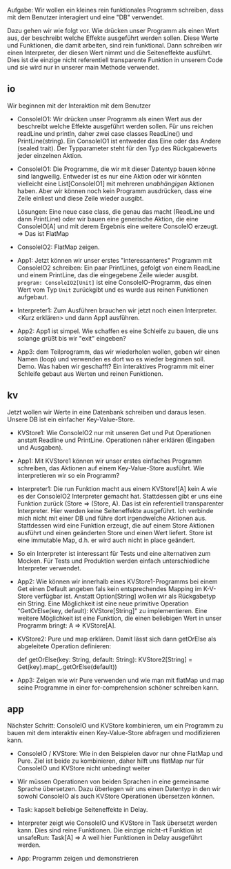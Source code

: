 Aufgabe: Wir wollen ein kleines rein funktionales Programm schreiben,
dass mit dem Benutzer interagiert und eine "DB" verwendet.

Dazu gehen wir wie folgt vor. Wie drücken unser Programm als einen Wert
aus, der beschreibt welche Effekte ausgeführt werden sollen. Diese Werte
und Funktionen, die damit arbeiten, sind rein funktional. Dann schreiben
wir einen Interpreter, der diesen Wert nimmt und die Seiteneffekte ausführt.
Dies ist die einzige nicht referentiell transparente Funktion in unserem Code
und sie wird nur in unserer main Methode verwendet.

## io

Wir beginnen mit der Interaktion mit dem Benutzer

* ConsoleIO1: Wir drücken unser Programm als einen Wert aus der beschreibt
  welche Effekte ausgeführt werden sollen. Für uns reichen readLine und
  println, daher zwei case classes ReadLine() und PrintLine(string).
  Ein ConsoleIO1 ist entweder das Eine oder das Andere (sealed trait).
  Der Typparameter steht für den Typ des Rückgabewerts jeder einzelnen Aktion.
  
* ConsoleIO1: Die Programme, die wir mit dieser Datentyp bauen könne sind
  langweilig. Entweder ist es nur eine Aktion oder wir könnten vielleicht
  eine List[ConsoleIO1] mit mehreren *unabhängigen* Aktionen haben. Aber
  wir können noch kein Programm ausdrücken, dass eine Zeile einliest und
  diese Zeile wieder ausgibt.

  Lösungen: Eine neue case class, die genau das macht (ReadLine und dann
  PrintLine) oder wir bauen eine generische Aktion, die eine ConsoleIO[A]
  und mit derem Ergebnis eine weitere ConsoleIO erzeugt. => Das ist FlatMap
  
* ConsoleIO2: FlatMap zeigen.

* App1: Jetzt können wir unser erstes "interessanteres" Programm mit ConsoleIO2
  schreiben: Ein paar PrintLines, gefolgt von einem ReadLine und einem PrintLine,
  das die eingegebene Zeile wieder ausgibt. `program: ConsoleIO2[Unit]` ist eine
  ConsoleIO-Programm, das einen Wert vom Typ `Unit` zurückgibt und es wurde aus
  reinen Funktionen aufgebaut.
  
* Interpreter1: Zum Ausführen brauchen wir jetzt noch einen Interpreter.
  <Kurz erklären> und dann App1 ausführen.
  
* App2: App1 ist simpel. Wie schaffen es eine Schleife zu bauen, die uns solange
  grüßt bis wir "exit" eingeben?
  
* App3: dem Teilprogramm, das wir wiederholen wollen, geben wir einen Namen (loop)
  und verwenden es dort wo es wieder beginnen soll. Demo. Was haben wir geschafft?
  Ein interaktives Programm mit einer Schleife gebaut aus Werten und reinen Funktionen.
  
## kv

Jetzt wollen wir Werte in eine Datenbank schreiben und daraus lesen. Unsere DB ist
ein einfacher Key-Value-Store.

* KVStore1: Wie ConsoleIO2 nur mit unseren Get und Put Operationen anstatt Readline
  und PrintLine. Operationen näher erklären (Eingaben und Ausgaben).

* App1: Mit KVStore1 können wir unser erstes einfaches Programm schreiben, das
  Aktionen auf einem Key-Value-Store ausführt. Wie interpretieren wir so ein Programm?

* Interpreter1: Die run Funktion macht aus einem KVStore1[A] kein A wie es der ConsoleIO2
  Interpreter gemacht hat. Stattdessen gibt er uns eine Funktion zurück (Store => (Store, A).
  Das ist ein referentiell transparenter Interpreter. Hier werden keine Seiteneffekte
  ausgeführt. Ich verbinde mich nicht mit einer DB und führe dort irgendwelche Aktionen aus.
  Stattdessen wird eine Funktion erzeugt, die auf einem Store Aktionen ausführt und
  einen geänderten Store und einen Wert liefert. Store ist eine immutable Map, d.h.
  er wird auch nicht in place geändert.

* So ein Interpreter ist interessant für Tests und eine alternativen zum Mocken. Für Tests und
  Produktion werden einfach unterschiedliche Interpreter verwendet.

* App2: Wie können wir innerhalb eines KVStore1-Programms bei einem Get einen Default
  angeben fals kein entsprechendes Mapping im K-V-Store verfügbar ist. Anstatt Option[String]
  wollen wir als Rückgabetyp ein String. Eine Möglichkeit ist eine neue primitive Operation
  "GetOrElse(key, default): KVStore[String]" zu implementieren. Eine weitere Möglichkeit
  ist eine Funktion, die einen beliebigen Wert in unser Programm bringt: A => KVStore[A].

* KVStore2: Pure und map erklären. Damit lässt sich dann getOrElse als abgeleitete Operation
  definieren:
  
    def getOrElse(key: String, default: String): KVStore2[String] =
      Get(key).map(_.getOrElse(default))
      
* App3: Zeigen wie wir Pure verwenden und wie man mit flatMap und map seine Programme
  in einer for-comprehension schöner schreiben kann.
  
## app

Nächster Schritt: ConsoleIO und KVStore kombinieren, um ein Programm zu bauen mit dem
interaktiv einen Key-Value-Store abfragen und modifizieren kann.

* ConsoleIO / KVStore: Wie in den Beispielen davor nur ohne FlatMap und Pure. Ziel ist beide
  zu kombinieren, daher hilft uns flatMap nur für ConsoleIO und KVStore nicht unbedingt weiter

* Wir müssen Operationen von beiden Sprachen in eine gemeinsame Sprache übersetzen.
  Dazu überlegen wir uns einen Datentyp in den wir sowohl ConsoleIO als auch KVStore
  Operationen übersetzen können.

* Task: kapselt beliebige Seiteneffekte in Delay.

* Interpreter zeigt wie ConsoleIO und KVStore in Task übersetzt werden kann. Dies sind
  reine Funktionen. Die einzige nicht-rt Funktion ist unsafeRun: Task[A] => A weil hier
  Funktionen in Delay ausgeführt werden.

* App: Programm zeigen und demonstrieren 
